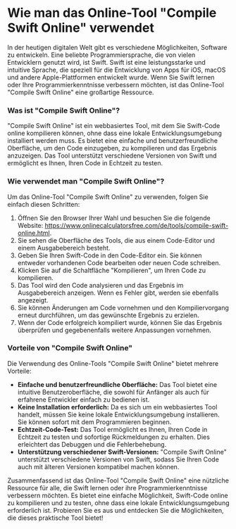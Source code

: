 Wie man das Online-Tool "Compile Swift Online" verwendet
========================================================

In der heutigen digitalen Welt gibt es verschiedene Möglichkeiten, Software zu entwickeln. Eine beliebte Programmiersprache, die von vielen Entwicklern genutzt wird, ist Swift. Swift ist eine leistungsstarke und intuitive Sprache, die speziell für die Entwicklung von Apps für iOS, macOS und andere Apple-Plattformen entwickelt wurde. Wenn Sie Swift lernen oder Ihre Programmierkenntnisse verbessern möchten, ist das Online-Tool "Compile Swift Online" eine großartige Ressource.

### Was ist "Compile Swift Online"?

"Compile Swift Online" ist ein webbasiertes Tool, mit dem Sie Swift-Code online kompilieren können, ohne dass eine lokale Entwicklungsumgebung installiert werden muss. Es bietet eine einfache und benutzerfreundliche Oberfläche, um den Code einzugeben, zu kompilieren und das Ergebnis anzuzeigen. Das Tool unterstützt verschiedene Versionen von Swift und ermöglicht es Ihnen, Ihren Code in Echtzeit zu testen.

### Wie verwendet man "Compile Swift Online"?

Um das Online-Tool "Compile Swift Online" zu verwenden, folgen Sie einfach diesen Schritten:

1. Öffnen Sie den Browser Ihrer Wahl und besuchen Sie die folgende Website: <https://www.onlinecalculatorsfree.com/de/tools/compile-swift-online.html>.
2. Sie sehen die Oberfläche des Tools, die aus einem Code-Editor und einem Ausgabebereich besteht.
3. Geben Sie Ihren Swift-Code in den Code-Editor ein. Sie können entweder vorhandenen Code bearbeiten oder neuen Code schreiben.
4. Klicken Sie auf die Schaltfläche "Kompilieren", um Ihren Code zu kompilieren.
5. Das Tool wird den Code analysieren und das Ergebnis im Ausgabebereich anzeigen. Wenn es Fehler gibt, werden sie ebenfalls angezeigt.
6. Sie können Änderungen am Code vornehmen und den Kompiliervorgang erneut durchführen, um das gewünschte Ergebnis zu erzielen.
7. Wenn der Code erfolgreich kompiliert wurde, können Sie das Ergebnis überprüfen und gegebenenfalls weitere Anpassungen vornehmen.

### Vorteile von "Compile Swift Online"

Die Verwendung des Online-Tools "Compile Swift Online" bietet mehrere Vorteile:

- **Einfache und benutzerfreundliche Oberfläche:** Das Tool bietet eine intuitive Benutzeroberfläche, die sowohl für Anfänger als auch für erfahrene Entwickler einfach zu bedienen ist.
- **Keine Installation erforderlich:** Da es sich um ein webbasiertes Tool handelt, müssen Sie keine lokale Entwicklungsumgebung installieren. Sie können sofort mit dem Programmieren beginnen.
- **Echtzeit-Code-Test:** Das Tool ermöglicht es Ihnen, Ihren Code in Echtzeit zu testen und sofortige Rückmeldungen zu erhalten. Dies erleichtert das Debuggen und die Fehlerbehebung.
- **Unterstützung verschiedener Swift-Versionen:** "Compile Swift Online" unterstützt verschiedene Versionen von Swift, sodass Sie Ihren Code auch mit älteren Versionen kompatibel machen können.

Zusammenfassend ist das Online-Tool "Compile Swift Online" eine nützliche Ressource für alle, die Swift lernen oder ihre Programmierkenntnisse verbessern möchten. Es bietet eine einfache Möglichkeit, Swift-Code online zu kompilieren und zu testen, ohne dass eine lokale Entwicklungsumgebung erforderlich ist. Probieren Sie es aus und entdecken Sie die Möglichkeiten, die dieses praktische Tool bietet!